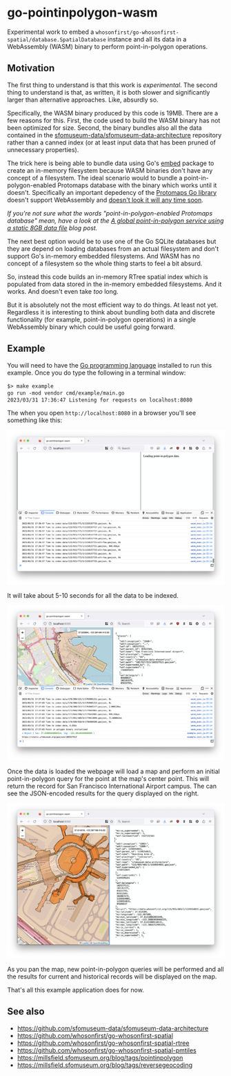 # go-pointinpolygon-wasm

Experimental work to embed a `whosonfirst/go-whosonfirst-spatial/database.SpatialDatabase` instance and all its data in a WebAssembly (WASM) binary to perform point-in-polygon operations.

## Motivation

The first thing to understand is that this work is _experimental_. The second thing to understand is that, as written, it is both slower and significantly larger than alternative approaches. Like, absurdly so.

Specifically, the WASM binary produced by this code is 19MB. There are a few reasons for this. First, the code used to build the WASM binary has not been optimized for size. Second, the binary bundles also all the data contained in the [sfomuseum-data/sfomuseum-data-architecture](https://github.com/sfomuseum-data/sfomuseum-data-architecture) repository rather than a canned index (or at least input data that has been pruned of unnecessary properties).

The trick here is being able to bundle data using Go's [embed](https://pkg.go.dev/embed) package to create an in-memory filesystem because WASM binaries don't have any concept of a filesystem. The ideal scenario would to bundle a point-in-polygon-enabled Protomaps database with the binary which works until it doesn't. Specifically an important depedency of the [Protomaps Go library](https://github.com/sfomuseum/go-pmtiles/tree/fs-bucket) doesn't support WebAssembly and [doesn't look it will any time soon](https://gitlab.com/cznic/sqlite/-/issues/91).

_If you're not sure what the words "point-in-polygon-enabled Protomaps database" mean, have a look at the [A global point-in-polygon service using a static 8GB data file](https://millsfield.sfomuseum.org/blog/tags/pointinpolygon) blog post._

The next best option would be to use one of the Go SQLite databases but they are depend on loading databases from an actual filesystem and don't support Go's in-memory embedded filesystems. And WASM has no concept of a filesystem so the whole thing starts to feel a bit absurd.

So, instead this code builds an in-memory RTree spatial index which is populated from data stored in the in-memory embedded filesystems. And it works. And doesn't even take _too_ long.

But it is absolutely not the most efficient way to do things. At least not yet. Regardless it is interesting to think about bundling both data and discrete functionality (for example, point-in-polygon operations) in a single WebAssembly binary which could be useful going forward.

## Example

You will need to have the [Go programming language](https://go.dev/dl) installed to run this example. Once you do type the following in a terminal window:

```
$> make example
go run -mod vendor cmd/example/main.go
2023/03/31 17:36:47 Listening for requests on localhost:8080
```

The when you open `http://localhost:8080` in a browser you'll see something like this:

![](docs/images/go-pointinpolygon-wasm-init.png)

It will take about 5-10 seconds for all the data to be indexed.

![](docs/images/go-pointinpolygon-wasm-onload.png)

Once the data is loaded the webpage will load a map and perform an initial point-in-polygon query for the point at the map's center point. This will return the record for San Francisco International Airport campus. The can see the JSON-encoded results for the query displayed on the right.

![](docs/images/go-pointinpolygon-wasm-features.png)

As you pan the map, new point-in-polygon queries will be performed and all the results for current and historical records will be displayed on the map.

That's all this example application does for now.

## See also

* https://github.com/sfomuseum-data/sfomuseum-data-architecture
* https://github.com/whosonfirst/go-whosonfirst-spatial
* https://github.com/whosonfirst/go-whosonfirst-spatial-rtree
* https://github.com/whosonfirst/go-whosonfirst-spatial-pmtiles
* https://millsfield.sfomuseum.org/blog/tags/pointinpolygon
* https://millsfield.sfomuseum.org/blog/tags/reversegeocoding